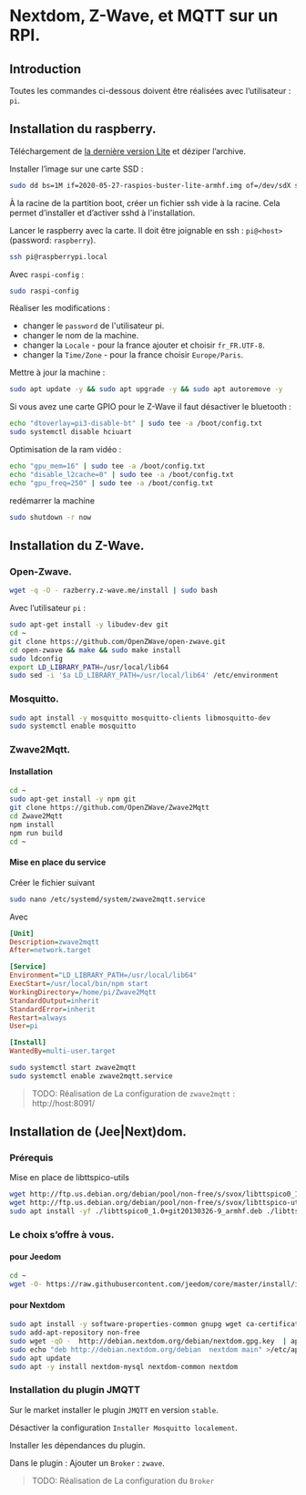 # Nextdom, Z-Wave, et MQTT sur un RPI.
## Introduction
Toutes les commandes ci-dessous doivent être réalisées avec l’utilisateur : `pi`.
## Installation du raspberry.

Téléchargement de [la dernière version Lite](https://www.raspberrypi.org/downloads/raspberry-pi-os/) et déziper l’archive.

Installer l’image sur une carte SSD :
```sh
sudo dd bs=1M if=2020-05-27-raspios-buster-lite-armhf.img of=/dev/sdX status=progress conv=fsync
```
À la racine de la partition boot, créer un fichier ssh vide à la racine. Cela permet d’installer et d’activer sshd à l'installation.

Lancer le raspberry avec la carte. Il doit être joignable en ssh : `pi@<host>` (password: `raspberry`).
```sh
ssh pi@raspberrypi.local
```

Avec `raspi-config` :
```sh
sudo raspi-config
```
Réaliser les modifications :
- changer le `password` de l'utilisateur pi.
- changer le nom de la machine.
- changer la `Locale` - pour la france ajouter et choisir `fr_FR.UTF-8`.
- changer la `Time/Zone` - pour la france choisir `Europe/Paris`.

Mettre à jour la machine : 
```sh
sudo apt update -y && sudo apt upgrade -y && sudo apt autoremove -y
```

Si vous avez une carte GPIO pour le Z-Wave il faut désactiver le bluetooth :
```sh
echo "dtoverlay=pi3-disable-bt" | sudo tee -a /boot/config.txt
sudo systemctl disable hciuart
```
Optimisation de la ram vidéo :
```sh
echo "gpu_mem=16" | sudo tee -a /boot/config.txt
echo "disable_l2cache=0" | sudo tee -a /boot/config.txt
echo "gpu_freq=250" | sudo tee -a /boot/config.txt
```
redémarrer la machine
```sh
sudo shutdown -r now
```
## Installation du Z-Wave.
### Open-Zwave.
```sh
wget -q -O - razberry.z-wave.me/install | sudo bash
```
Avec l’utilisateur `pi` :
```sh
sudo apt-get install -y libudev-dev git
cd ~
git clone https://github.com/OpenZWave/open-zwave.git
cd open-zwave && make && sudo make install
sudo ldconfig
export LD_LIBRARY_PATH=/usr/local/lib64
sudo sed -i '$a LD_LIBRARY_PATH=/usr/local/lib64' /etc/environment
```
### Mosquitto.
```sh
sudo apt install -y mosquitto mosquitto-clients libmosquitto-dev
sudo systemctl enable mosquitto
```

### Zwave2Mqtt.
#### Installation
```sh
cd ~
sudo apt-get install -y npm git
git clone https://github.com/OpenZWave/Zwave2Mqtt
cd Zwave2Mqtt
npm install
npm run build
cd ~
```
#### Mise en place du service
Créer le fichier suivant
```sh
sudo nano /etc/systemd/system/zwave2mqtt.service
```
Avec
```ini
[Unit]
Description=zwave2mqtt
After=network.target

[Service]
Environment="LD_LIBRARY_PATH=/usr/local/lib64"
ExecStart=/usr/local/bin/npm start
WorkingDirectory=/home/pi/Zwave2Mqtt
StandardOutput=inherit
StandardError=inherit
Restart=always
User=pi

[Install]
WantedBy=multi-user.target
```
```sh
sudo systemctl start zwave2mqtt
sudo systemctl enable zwave2mqtt.service
```

> TODO: Réalisation de La configuration de `zwave2mqtt` : http://host:8091/

## Installation de (Jee|Next)dom.
### Prérequis
Mise en place de libttspico-utils
```sh
wget http://ftp.us.debian.org/debian/pool/non-free/s/svox/libttspico0_1.0+git20130326-9_armhf.deb
wget http://ftp.us.debian.org/debian/pool/non-free/s/svox/libttspico-utils_1.0+git20130326-9_armhf.deb
sudo apt install -yf ./libttspico0_1.0+git20130326-9_armhf.deb ./libttspico-utils_1.0+git20130326-9_armhf.deb
```
### Le choix s’offre à vous.
#### pour Jeedom
```sh
cd ~
wget -O- https://raw.githubusercontent.com/jeedom/core/master/install/install.sh | sudo bash
```
#### pour Nextdom

```sh
sudo apt install -y software-properties-common gnupg wget ca-certificates 
sudo add-apt-repository non-free
sudo wget -qO -  http://debian.nextdom.org/debian/nextdom.gpg.key  | apt-key add -
sudo echo "deb http://debian.nextdom.org/debian  nextdom main" >/etc/apt/sources.list.d/nextdom.list
sudo apt update
sudo apt -y install nextdom-mysql nextdom-common nextdom
```
### Installation du plugin JMQTT
Sur le market installer le plugin `JMQTT` en version `stable`.

Désactiver la configuration  `Installer Mosquitto localement`.

Installer les dépendances du plugin.

Dans le plugin : Ajouter un `Broker` : `zwave`.

> TODO: Réalisation de La configuration du `Broker` 

